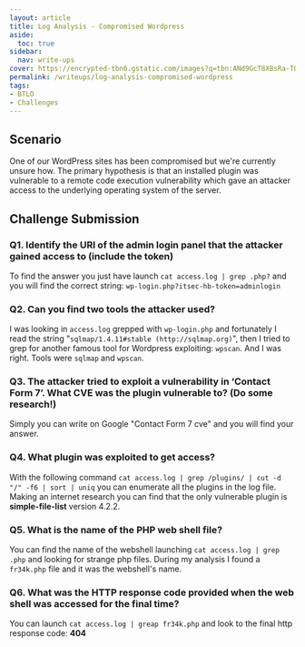 ```yaml
---
layout: article
title: Log Analysis - Compromised Wordpress
aside:
  toc: true
sidebar:
  nav: write-ups
cover: https://encrypted-tbn0.gstatic.com/images?q=tbn:ANd9GcT8XBsRa-TGb1pIQyD5nGmbgIzTgxS6OG_Vnw&usqp=CAU
permalink: /writeups/log-analysis-compromised-wordpress
tags:
- BTLO
- Challenges
---
```


## Scenario
One of our WordPress sites has been compromised but we're currently unsure how. The primary hypothesis is that an installed plugin was vulnerable to a remote code execution vulnerability which gave an attacker access to the underlying operating system of the server.

## Challenge Submission

### Q1. Identify the URI of the admin login panel that the attacker gained access to (include the token)
To find the answer you just have launch `cat access.log | grep .php?` and you will find the correct string: `wp-login.php?itsec-hb-token=adminlogin`

### Q2.  Can you find two tools the attacker used?
I was looking in `access.log` grepped with `wp-login.php` and fortunately I read the string "`sqlmap/1.4.11#stable (http://sqlmap.org)`", then I tried to grep for another famous tool for Wordpress exploiting: `wpscan`. And I was right. Tools were `sqlmap` and `wpscan`.

### Q3. The attacker tried to exploit a vulnerability in ‘Contact Form 7’. What CVE was the plugin vulnerable to? (Do some research!)
Simply you can write on Google "Contact Form 7 cve" and you will find your answer.

### Q4. What plugin was exploited to get access?
With the following command `cat access.log | grep /plugins/ | cut -d "/" -f6 | sort | uniq` you can enumerate all the plugins in the log file. Making an internet research you can find that the only vulnerable plugin is **simple-file-list** version 4.2.2.

### Q5. What is the name of the PHP web shell file?
You can find the name of the webshell launching `cat access.log | grep .php` and looking for strange php files. During my analysis I found a `fr34k.php` file and it was the webshell's name.

### Q6. What was the HTTP response code provided when the web shell was accessed for the final time?
You can launch `cat access.log | greap fr34k.php` and look to the final http response code: **404**

